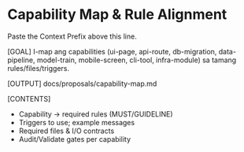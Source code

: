 # Capability Map & Rule Alignment

Paste the Context Prefix above this line.

[GOAL]
I-map ang capabilities (ui-page, api-route, db-migration, data-pipeline, model-train, mobile-screen, cli-tool, infra-module) sa tamang rules/files/triggers.

[OUTPUT]
docs/proposals/capability-map.md

[CONTENTS]
- Capability → required rules (MUST/GUIDELINE)
- Triggers to use; example messages
- Required files & I/O contracts
- Audit/Validate gates per capability
